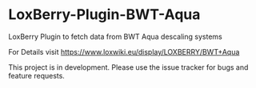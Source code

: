 # LoxBerry-Plugin-BWT-Aqua
LoxBerry Plugin to fetch data from BWT Aqua descaling systems

For Details visit https://www.loxwiki.eu/display/LOXBERRY/BWT+Aqua

This project is in development. Please use the issue tracker for bugs and feature requests.